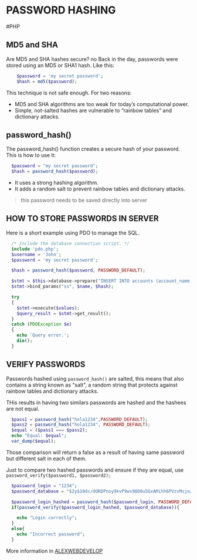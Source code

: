 # PASSWORD HASHING
#PHP 
## MD5 and SHA

Are MD5 and SHA hashes secure? no
Back in the day, passwords were stored using an MD5 or SHA1 hash.
Like this:

```php
    $password = 'my secret password';
    $hash = md5($password);
```

This technique is not safe enough.
For two reasons:
*   MD5 and SHA algorithms are too weak for today’s computational power.
*   Simple, not-salted hashes are vulnerable to “rainbow tables” and dictionary attacks.

## password_hash()

The password_hash() function creates a secure hash of your password.
This is how to use it:

```php
  $password = "my secret password";
  $hash = password_hash($password);
```

*    It uses a strong hashing algorithm.
*    It adds a random salt to prevent rainbow tables and dictionary attacks.

>  this password needs to be saved directly into server

## HOW TO STORE PASSWORDS IN SERVER

Here is a short example using PDO to manage the SQL.

```php
  /* Include the database connection script. */
  include 'pdo.php';
  $username = 'John';
  $password = 'my secret password';

  $hash = password_hash($password, PASSWORD_DEFAULT);

  $stmt = $this->database->prepare("INSERT INTO accounts (account_name, account_passwd) VALUES (?, ?)");
  $stmt->bind_params("ss", $name, $hash);

  try
  {
    $stmt->execute($values);
    $query_result = $stmt->get_result();
  }
  catch (PDOException $e)
  {
    echo 'Query error.';
    die();
  }
```

## VERIFY PASSWORDS

Passwords hashed using ```password_hash()``` are salted, this means that also contains a string known as "salt", a random string that protects against rainbow tables and dictionary attacks. 

THis results in having two similars passwords are hashed and the hashees are not equal. 

```php
  $pass1 = password_hash("hola1234",PASSWORD_DEFAULT); 
  $pass2 = password_hash("hola1234", PASSWORD_DEFAULT); 
  $equal = ($pass1 === $pass2); 
  echo "Equal: $equal"; 
  var_dump($equal); 
```
Those comparison will return a false as a result of having same password but different salt in each of them. 

Just to compare two hashed passwords and ensure if they are equal, use ```password_verify($password1, $password2);```

```php
  $password_login = "1234"; 
  $password_database = "$2y$10dc/dORDPnoy9kvP9ws98D8u5GxAMihh6PVzvMsjo/fqLovmD//5PUa"; 

  $password_login_hashed = password_hash($password_login, PASSWORD_DEFAULT); 
  if(password_verify($password_login_hashed, $password_database)){

    echo "Login correctly"; 
  }
  else{
    echo "Incorrect password"; 
  }
```


More information in [ALEXWEBDEVELOP](https://alexwebdevelop.com/php-password-hashing/)